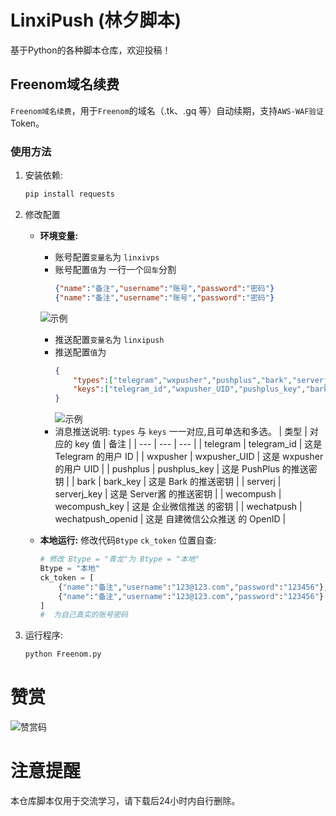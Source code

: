 # LinxiPush (林夕脚本)

基于Python的各种脚本仓库，欢迎投稿！

## Freenom域名续费

`Freenom域名续费`，用于`Freenom`的域名（.tk、.gq 等）自动续期，支持`AWS-WAF验证`Token。

### 使用方法

1. 安装依赖:

    ```bash
    pip install requests
    ```

2. 修改配置
   - **环境变量:**
       - 账号配置`变量名`为 `linxivps`
       - 账号配置`值`为 一行一个`回车`分割
         ```json
         {"name":"备注","username":"账号","password":"密码"}
         {"name":"备注","username":"账号","password":"密码"}
         ```
        ![示例](https://github.com/linxi-520/LinxiPush/blob/main/img/user.png)
       - 推送配置`变量名`为 `linxipush`
       - 推送配置`值`为 
         ```json
         {
             "types":["telegram","wxpusher","pushplus","bark","serverj","wecompush","wechatpush"],
             "keys":["telegram_id","wxpusher_UID","pushplus_key","bark_key","serverj_key","wecompush_key","wechatpush_openid"]
         }
         ```
         ![示例](https://github.com/linxi-520/LinxiPush/blob/main/img/push.png)
       - 消息推送说明: `types` 与 `keys` 一一对应,且可单选和多选。
            | 类型 | 对应的 key 值 | 备注 |
            | --- | --- | --- |
            | telegram | telegram_id | 这是 Telegram 的用户 ID |
            | wxpusher | wxpusher_UID | 这是 wxpusher 的用户 UID |
            | pushplus | pushplus_key | 这是 PushPlus 的推送密钥 |
            | bark | bark_key | 这是 Bark 的推送密钥 |
            | serverj | serverj_key | 这是 Server酱 的推送密钥 |
            | wecompush | wecompush_key | 这是 企业微信推送 的密钥 |
            | wechatpush | wechatpush_openid | 这是 自建微信公众推送 的 OpenID |

   - **本地运行:**
       修改代码`Btype` `ck_token` 位置自查:
       ```python
       # 修改 Btype = "青龙"为 Btype = "本地"
       Btype = "本地"
       ck_token = [
           {"name":"备注","username":"123@123.com","password":"123456"},
           {"name":"备注","username":"123@123.com","password":"123456"}
       ]
       #  为自己真实的账号密码
       ```
3. 运行程序:

    ```bash
    python Freenom.py
    ```

# 赞赏
![赞赏码](https://github.com/linxi-520/LinxiPush/blob/main/img/yzsm.png)

# 注意提醒
本仓库脚本仅用于交流学习，请下载后24小时内自行删除。
